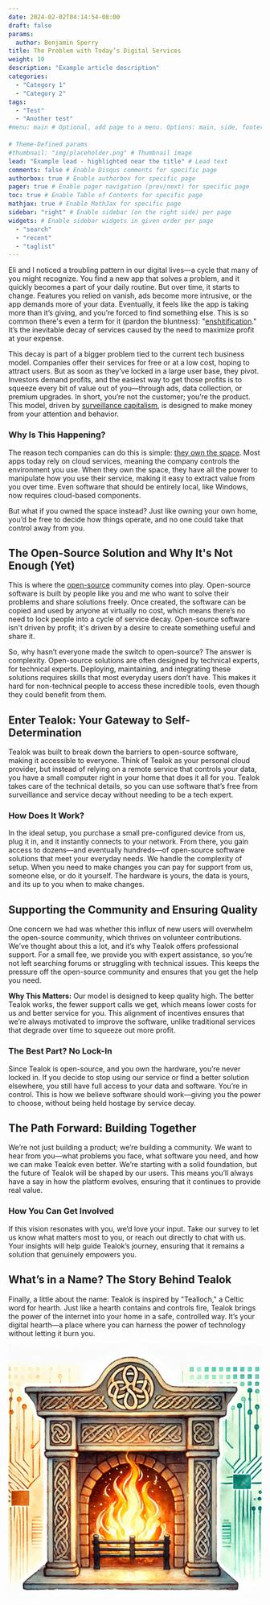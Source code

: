 ```yaml
---
date: 2024-02-02T04:14:54-08:00
draft: false
params:
  author: Benjamin Sperry
title: The Problem with Today’s Digital Services
weight: 10
description: "Example article description"
categories:
  - "Category 1"
  - "Category 2"
tags:
  - "Test"
  - "Another test"
#menu: main # Optional, add page to a menu. Options: main, side, footer

# Theme-Defined params
#thumbnail: "img/placeholder.png" # Thumbnail image
lead: "Example lead - highlighted near the title" # Lead text
comments: false # Enable Disqus comments for specific page
authorbox: true # Enable authorbox for specific page
pager: true # Enable pager navigation (prev/next) for specific page
toc: true # Enable Table of Contents for specific page
mathjax: true # Enable MathJax for specific page
sidebar: "right" # Enable sidebar (on the right side) per page
widgets: # Enable sidebar widgets in given order per page
  - "search"
  - "recent"
  - "taglist"
---
```

Eli and I noticed a troubling pattern in our digital lives—a cycle that many of you might recognize. You find a new app that solves a problem, and it quickly becomes a part of your daily routine. But over time, it starts to change. Features you relied on vanish, ads become more intrusive, or the app demands more of your data. Eventually, it feels like the app is taking more than it’s giving, and you’re forced to find something else. This is so common there's even a term for it (pardon the bluntness): "[enshitification](https://en.wikipedia.org/wiki/Enshittification)." It’s the inevitable decay of services caused by the need to maximize profit at your expense.

This decay is part of a bigger problem tied to the current tech business model. Companies offer their services for free or at a low cost, hoping to attract users. But as soon as they’ve locked in a large user base, they pivot. Investors demand profits, and the easiest way to get those profits is to squeeze every bit of value out of you—through ads, data collection, or premium upgrades. In short, you’re not the customer; you’re the product. This model, driven by [surveillance capitalism](https://en.wikipedia.org/wiki/Surveillance_capitalism), is designed to make money from your attention and behavior.


### Why Is This Happening?

The reason tech companies can do this is simple: [they own the space](https://en.wikipedia.org/wiki/Software_as_a_service). Most apps today rely on cloud services, meaning the company controls the environment you use. When they own the space, they have all the power to manipulate how you use their service, making it easy to extract value from you over time. Even software that should be entirely local, like Windows, now requires cloud-based components.

But what if you owned the space instead? Just like owning your own home, you’d be free to decide how things operate, and no one could take that control away from you.


## The Open-Source Solution and Why It's Not Enough (Yet)

This is where the [open-source](https://en.wikipedia.org/wiki/Open_source) community comes into play. Open-source software is built by people like you and me who want to solve their problems and share solutions freely. Once created, the software can be copied and used by anyone at virtually no cost, which means there’s no need to lock people into a cycle of service decay. Open-source software isn't driven by profit; it's driven by a desire to create something useful and share it.

So, why hasn’t everyone made the switch to open-source? The answer is complexity. Open-source solutions are often designed by technical experts, for technical experts. Deploying, maintaining, and integrating these solutions requires skills that most everyday users don’t have. This makes it hard for non-technical people to access these incredible tools, even though they could benefit from them.


## Enter Tealok: Your Gateway to Self-Determination

Tealok was built to break down the barriers to open-source software, making it accessible to everyone. Think of Tealok as your personal cloud provider, but instead of relying on a remote service that controls your data, you have a small computer right in your home that does it all for you. Tealok takes care of the technical details, so you can use software that’s free from surveillance and service decay without needing to be a tech expert.


### How Does It Work?

In the ideal setup, you purchase a small pre-configured device from us, plug it in, and it instantly connects to your network. From there, you gain access to dozens—and eventually hundreds—of open-source software solutions that meet your everyday needs. We handle the complexity of setup. When you need to make changes you can pay for support from us, someone else, or do it yourself. The hardware is yours, the data is yours, and its up to you when to make changes.


## Supporting the Community and Ensuring Quality

One concern we had was whether this influx of new users will overwhelm the open-source community, which thrives on volunteer contributions. We’ve thought about this a lot, and it’s why Tealok offers professional support. For a small fee, we provide you with expert assistance, so you’re not left searching forums or struggling with technical issues. This keeps the pressure off the open-source community and ensures that you get the help you need.

**Why This Matters:** Our model is designed to keep quality high. The better Tealok works, the fewer support calls we get, which means lower costs for us and better service for you. This alignment of incentives ensures that we’re always motivated to improve the software, unlike traditional services that degrade over time to squeeze out more profit.


### The Best Part? No Lock-In

Since Tealok is open-source, and you own the hardware, you’re never locked in. If you decide to stop using our service or find a better solution elsewhere, you still have full access to your data and software. You’re in control. This is how we believe software should work—giving you the power to choose, without being held hostage by service decay.


## The Path Forward: Building Together

We’re not just building a product; we’re building a community. We want to hear from you—what problems you face, what software you need, and how we can make Tealok even better. We’re starting with a solid foundation, but the future of Tealok will be shaped by our users. This means you’ll always have a say in how the platform evolves, ensuring that it continues to provide real value.


### How You Can Get Involved

If this vision resonates with you, we’d love your input. Take our survey to let us know what matters most to you, or reach out directly to chat with us. Your insights will help guide Tealok’s journey, ensuring that it remains a solution that genuinely empowers you.


## What’s in a Name? The Story Behind Tealok

Finally, a little about the name: Tealok is inspired by "Tealloch," a Celtic word for hearth. Just like a hearth contains and controls fire, Tealok brings the power of the internet into your home in a safe, controlled way. It’s your digital hearth—a place where you can harness the power of technology without letting it burn you.



![a truly epic hearth with a Celtic knot design surrounded by circuits done in water colors](hearth.png "If you used flue powder on this one you'll actually get pulled into the Matrix")


